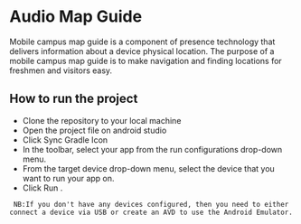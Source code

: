 # Audio Map Guide
Mobile campus map guide is a component of presence technology that delivers information about a device physical location. The purpose of a mobile campus map guide is to make navigation and finding locations for freshmen and visitors easy.

## How to run the project
* Clone the repository to your local machine
* Open the project file on android studio
* Click  Sync Gradle Icon
* In the toolbar, select your app from the run configurations drop-down menu.
* From the target device drop-down menu, select the device that you want to run your app on.
* Click Run .
```
 NB:If you don't have any devices configured, then you need to either connect a device via USB or create an AVD to use the Android Emulator.
```
